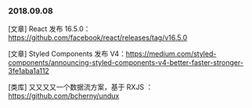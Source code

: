 ### 2018.09.08

[文章] React 发布 16.5.0：<https://github.com/facebook/react/releases/tag/v16.5.0>

[文章] Styled Components 发布 V4：<https://medium.com/styled-components/announcing-styled-components-v4-better-faster-stronger-3fe1aba1a112>

[类库] 又又又又一个数据流方案，基于 RXJS ：<https://github.com/bcherny/undux>
